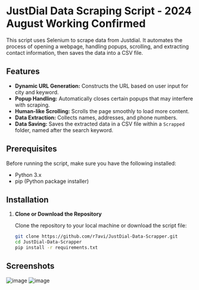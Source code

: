 # JustDial Data Scraping Script - 2024 August Working Confirmed

This script uses Selenium to scrape data from Justdial. It automates the process of opening a webpage, handling popups, scrolling, and extracting contact information, then saves the data into a CSV file.

## Features

- **Dynamic URL Generation:** Constructs the URL based on user input for city and keyword.
- **Popup Handling:** Automatically closes certain popups that may interfere with scraping.
- **Human-like Scrolling:** Scrolls the page smoothly to load more content.
- **Data Extraction:** Collects names, addresses, and phone numbers.
- **Data Saving:** Saves the extracted data in a CSV file within a `Scrapped` folder, named after the search keyword.

## Prerequisites

Before running the script, make sure you have the following installed:

- Python 3.x
- pip (Python package installer)

## Installation

1. **Clone or Download the Repository**

   Clone the repository to your local machine or download the script file:

   ```sh
   git clone https://github.com/r7avi/JustDial-Data-Scrapper.git
   cd JustDial-Data-Scrapper
   pip install -r requirements.txt

## Screenshots 

   ![image](https://github.com/user-attachments/assets/db720fd4-a662-4571-bcca-44fe20f242aa)
   ![image](https://github.com/user-attachments/assets/02af2345-6095-4a33-a229-ead54046abd5)

